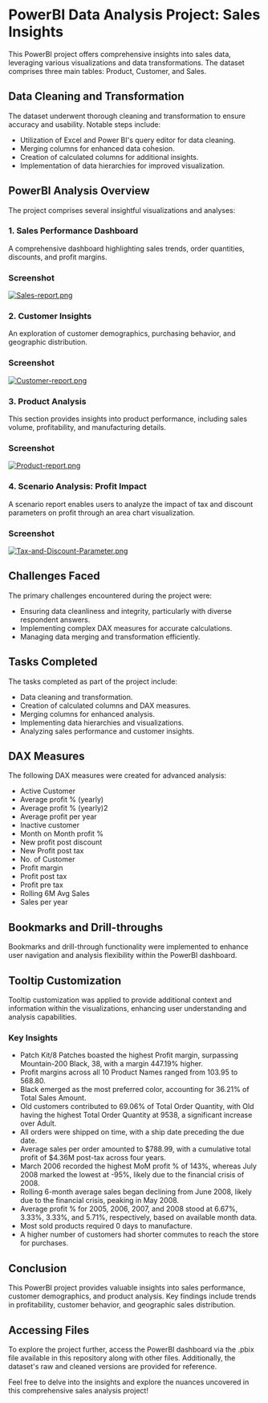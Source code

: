 # PowerBI Data Analysis Project: Sales Insights

This PowerBI project offers comprehensive insights into sales data, leveraging various visualizations and data transformations. The dataset comprises three main tables: Product, Customer, and Sales.

## Data Cleaning and Transformation

The dataset underwent thorough cleaning and transformation to ensure accuracy and usability. Notable steps include:

- Utilization of Excel and Power BI's query editor for data cleaning.
- Merging columns for enhanced data cohesion.
- Creation of calculated columns for additional insights.
- Implementation of data hierarchies for improved visualization.

## PowerBI Analysis Overview

The project comprises several insightful visualizations and analyses:

### 1. Sales Performance Dashboard

A comprehensive dashboard highlighting sales trends, order quantities, discounts, and profit margins.

### Screenshot

[![Sales-report.png](https://i.postimg.cc/LsNzVHDr/Sales-report.png)](https://postimg.cc/CZnBhpWN)

### 2. Customer Insights

An exploration of customer demographics, purchasing behavior, and geographic distribution.

### Screenshot

[![Customer-report.png](https://i.postimg.cc/q7PpSK1n/Customer-report.png)](https://postimg.cc/xkPrbXDT)

### 3. Product Analysis

This section provides insights into product performance, including sales volume, profitability, and manufacturing details.

### Screenshot

[![Product-report.png](https://i.postimg.cc/XJYgMZXj/Product-report.png)](https://postimg.cc/4KjcVxzq)

### 4. Scenario Analysis: Profit Impact

A scenario report enables users to analyze the impact of tax and discount parameters on profit through an area chart visualization.

### Screenshot

[![Tax-and-Discount-Parameter.png](https://i.postimg.cc/xjWFmRcL/Tax-and-Discount-Parameter.png)](https://postimg.cc/XXk8S9Kv)

## Challenges Faced

The primary challenges encountered during the project were:

- Ensuring data cleanliness and integrity, particularly with diverse respondent answers.
- Implementing complex DAX measures for accurate calculations.
- Managing data merging and transformation efficiently.

## Tasks Completed

The tasks completed as part of the project include:

- Data cleaning and transformation.
- Creation of calculated columns and DAX measures.
- Merging columns for enhanced analysis.
- Implementing data hierarchies and visualizations.
- Analyzing sales performance and customer insights.

## DAX Measures

The following DAX measures were created for advanced analysis:

- Active Customer
- Average profit % (yearly)
- Average profit % (yearly)2
- Average profit per year
- Inactive customer
- Month on Month profit %
- New profit post discount
- New Profit post tax
- No. of Customer
- Profit margin
- Profit post tax
- Profit pre tax
- Rolling 6M Avg Sales
- Sales per year

## Bookmarks and Drill-throughs

Bookmarks and drill-through functionality were implemented to enhance user navigation and analysis flexibility within the PowerBI dashboard.

## Tooltip Customization

Tooltip customization was applied to provide additional context and information within the visualizations, enhancing user understanding and analysis capabilities.

### Key Insights

- Patch Kit/8 Patches boasted the highest Profit margin, surpassing Mountain-200 Black, 38, with a margin 447.19% higher.
- Profit margins across all 10 Product Names ranged from 103.95 to 568.80.
- Black emerged as the most preferred color, accounting for 36.21% of Total Sales Amount.
- Old customers contributed to 69.06% of Total Order Quantity, with Old having the highest Total Order Quantity at 9538, a significant increase over Adult.
- All orders were shipped on time, with a ship date preceding the due date.
- Average sales per order amounted to $788.99, with a cumulative total profit of $4.36M post-tax across four years.
- March 2006 recorded the highest MoM profit % of 143%, whereas July 2008 marked the lowest at -95%, likely due to the financial crisis of 2008.
- Rolling 6-month average sales began declining from June 2008, likely due to the financial crisis, peaking in May 2008.
- Average profit % for 2005, 2006, 2007, and 2008 stood at 6.67%, 3.33%, 3.33%, and 5.71%, respectively, based on available month data.
- Most sold products required 0 days to manufacture.
- A higher number of customers had shorter commutes to reach the store for purchases.

## Conclusion

This PowerBI project provides valuable insights into sales performance, customer demographics, and product analysis. Key findings include trends in profitability, customer behavior, and geographic sales distribution.

## Accessing Files

To explore the project further, access the PowerBI dashboard via the .pbix file available in this repository along with other files. Additionally, the dataset's raw and cleaned versions are provided for reference.

Feel free to delve into the insights and explore the nuances uncovered in this comprehensive sales analysis project!
